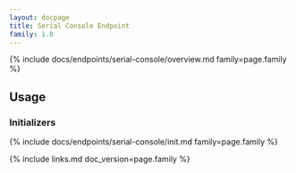```yaml
---
layout: docpage
title: Serial Console Endpoint
family: 1.0
---
```


{% include docs/endpoints/serial-console/overview.md family=page.family %}


## Usage

### Initializers

{% include docs/endpoints/serial-console/init.md family=page.family %}


{% include links.md doc_version=page.family %}
